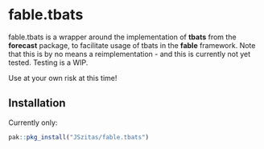 
<!-- README.md is generated from README.Rmd. Please edit that file -->

# fable.tbats

fable.tbats is a wrapper around the implementation of **tbats** from the
**forecast** package, to facilitate usage of tbats in the **fable**
framework. Note that this is by no means a reimplementation - and this
is currently not yet tested. Testing is a WIP.

Use at your own risk at this time!

## Installation

Currently only:

``` r
pak::pkg_install("JSzitas/fable.tbats")
```
